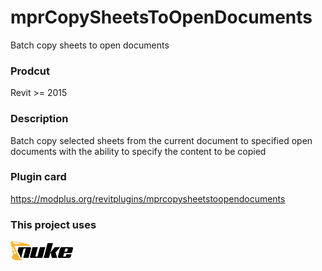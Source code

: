 # mprCopySheetsToOpenDocuments
Batch copy sheets to open documents
### Prodcut ###
Revit >= 2015
### Description ###
Batch copy selected sheets from the current document to specified open documents with the ability to specify the content to be copied
### Plugin card ###
https://modplus.org/revitplugins/mprcopysheetstoopendocuments
### This project uses

[<img align="left" src="https://raw.githubusercontent.com/ModPlus-Software/Documentation/master/Images/nuke-logo-small.png" />](https://nuke.build/)
